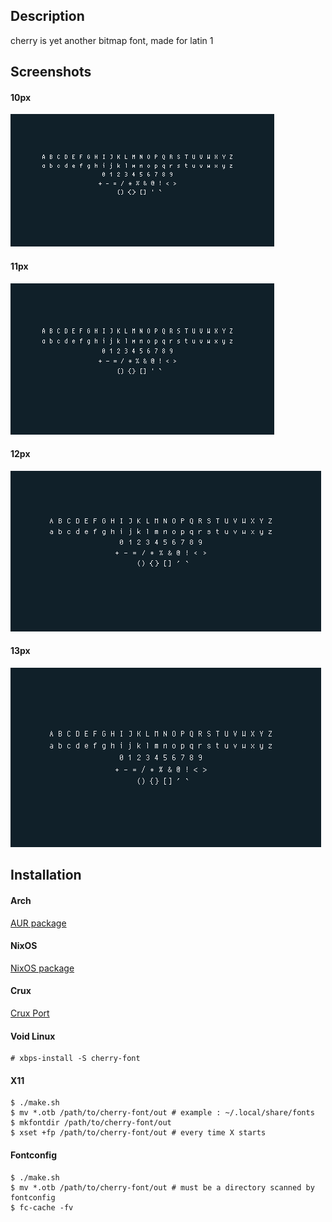 ## Description

cherry is yet another bitmap font, made for latin 1

## Screenshots

#### 10px
![10px](img/10.png)

#### 11px
![11px](img/11.png)

#### 12px
![12px](img/12.png)

#### 13px
![13px](img/13.png)

## Installation

#### Arch

[AUR package](https://aur.archlinux.org/packages/cherry-font-git/)

#### NixOS

[NixOS package](https://github.com/nixos/nixpkgs/tree/master/pkgs/data/fonts/cherry)

#### Crux

[Crux Port](https://github.com/turquoise-hexagon/turquoise/tree/master/cherry-otb)

#### Void Linux
```
# xbps-install -S cherry-font
```

#### X11

```
$ ./make.sh
$ mv *.otb /path/to/cherry-font/out # example : ~/.local/share/fonts
$ mkfontdir /path/to/cherry-font/out
$ xset +fp /path/to/cherry-font/out # every time X starts
```

#### Fontconfig

```
$ ./make.sh
$ mv *.otb /path/to/cherry-font/out # must be a directory scanned by fontconfig
$ fc-cache -fv
```

